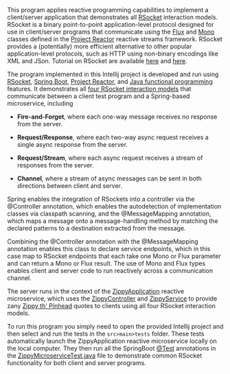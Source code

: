This program applies reactive programming capabilities to implement a
client/server application that demonstrates all
[RSocket](https://rsocket.io) interaction models.  RSocket is a binary
point-to-point application-level protocol designed for use in
client/server programs that communicate using the
[Flux](https://projectreactor.io/docs/core/release/api/reactor/core/publisher/Flux.html)
and
[Mono](https://projectreactor.io/docs/core/release/api/reactor/core/publisher/Mono.html)
classes defined in the [Project Reactor](https://projectreactor.io/)
reactive streams framework.  RSocket provides a (potentially) more
efficient alternative to other popular application-level protocols,
such as HTTP using non-binary encodings like XML and JSon.  Tutorial
on RSocket are available [here](https://www.baeldung.com/rsocket) and
[here](https://spring.io/blog/2020/03/02/getting-started-with-rsocket-spring-boot-server).

The program implemented in this Intellij project is developed and run
using [RSocket](https://rsocket.io), [Spring
Boot](https://spring.io/projects/spring-boot), [Project
Reactor](https://projectreactor.io), and [Java functional
programming](http://www.dre.vanderbilt.edu/~schmidt/cs253/) features.
It demonstrates all [four RSocket interaction
models](https://docs.spring.io/spring-framework/docs/current/reference/pdf/rsocket.pdf)
that communicate between a client test program and a Spring-based
microservice, including

* **Fire-and-Forget**, where each one-way message receives no response
  from the server.

* **Request/Response**, where each two-way async request receives a single
  async response from the server.

* **Request/Stream**, where each async request receives a stream of
  responses from the server.

* **Channel**, where a stream of async messages can be sent in both
  directions between client and server.

Spring enables the integration of RSockets into a controller via the
@Controller annotation, which enables the autodetection of
implementation classes via classpath scanning, and the @MessageMapping
annotation, which maps a message onto a message-handling method by
matching the declared patterns to a destination extracted from the
message.

Combining the @Controller annotation with the @MessageMapping
annotation enables this class to declare service endpoints, which in
this case map to RSocket endpoints that each take one Mono or Flux
parameter and can return a Mono or Flux result.  The use of Mono and
Flux types enables client and server code to run reactively across a
communication channel.

The server runs in the context of the
[ZippyApplication](src/main/java/zippyisms/main/ZippyApplication.java)
reactive microservice, which uses the
[ZippyController](src/main/java/zippyisms/controller/ZippyController.java)
and [ZippyService](src/main/java/zippyisms/service/ZippyService.java)
to provide zany [Zippy th'
Pinhead](https://en.wikipedia.org/wiki/Zippy_the_Pinhead) quotes to
clients using all four RSocket interaction models.

To run this program you simply need to open the provided Intellij
project and then select and run the tests in the `src>main>tests`
folder. These tests automatically launch the ZippyApplication reactive
microservice locally on the local computer. They then run all the
SpringBoot [@Test](https://www.baeldung.com/spring-boot-testing)
annotations in the
[ZippyMicroserviceTest.java](src/test/java/zippyisms/main/ZippyMicroserviceTest.java)
file to demonstrate common RSocket functionality for both client and
server programs.

